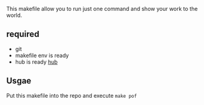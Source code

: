 This makefile allow you to run just one command and show your work to the world.

## required

- git
- makefile env is ready
- hub is ready [hub](https://hub.github.com/hub-create.1.html)


## Usgae

Put this makefile into the repo and execute `make pof`
